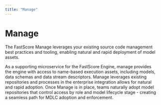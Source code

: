 ```yaml
---
title: "Manage"
---
```

# Manage

The FastScore Manage leverages your existing source code management best practices and tooling, enabling natural and rapid deployment of model assets.

As a supporting microservice for the FastScore Engine, manage provides the engine with access to name-based execution assets, including models, data schemas and data stream descriptors. Manage leverages existing repositories and processes in the enterprise integration allows for natural and rapid adoption. Once Manage is in place, teams naturally adopt model repositories that control access by role and model lifecycle stage - creating a seamless path for MDLC adoption and enforcement.
